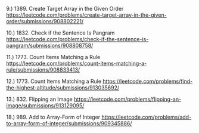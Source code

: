 9.) 1389. Create Target Array in the Given Order
https://leetcode.com/problems/create-target-array-in-the-given-order/submissions/908802221/

10.) 1832. Check if the Sentence Is Pangram
https://leetcode.com/problems/check-if-the-sentence-is-pangram/submissions/908808758/

11.) 1773. Count Items Matching a Rule
https://leetcode.com/problems/count-items-matching-a-rule/submissions/908833413/

12.) 1773. Count Items Matching a Rule
https://leetcode.com/problems/find-the-highest-altitude/submissions/913035692/

13.) 832. Flipping an Image
https://leetcode.com/problems/flipping-an-image/submissions/913129095/

18.) 989. Add to Array-Form of Integer 
https://leetcode.com/problems/add-to-array-form-of-integer/submissions/909345886/


